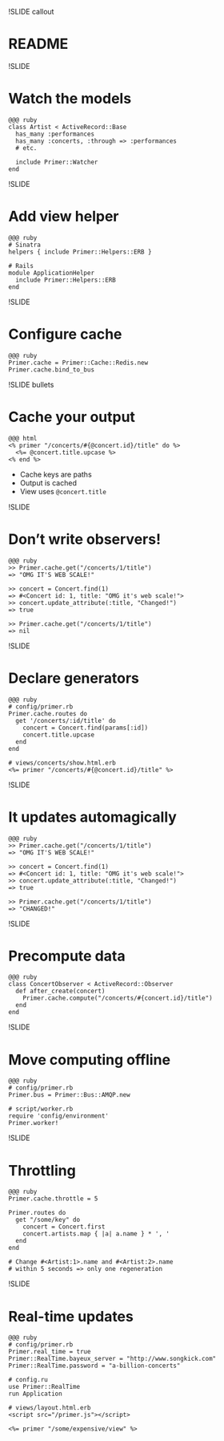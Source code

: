 !SLIDE callout
# README


!SLIDE
# Watch the models

    @@@ ruby
    class Artist < ActiveRecord::Base
      has_many :performances
      has_many :concerts, :through => :performances
      # etc.
      
      include Primer::Watcher
    end


!SLIDE
# Add view helper

    @@@ ruby
    # Sinatra
    helpers { include Primer::Helpers::ERB }
    
    # Rails
    module ApplicationHelper
      include Primer::Helpers::ERB
    end


!SLIDE
# Configure cache

    @@@ ruby
    Primer.cache = Primer::Cache::Redis.new
    Primer.cache.bind_to_bus


!SLIDE bullets
# Cache your output

    @@@ html
    <% primer "/concerts/#{@concert.id}/title" do %>
      <%= @concert.title.upcase %>
    <% end %>

* Cache keys are paths
* Output is cached
* View uses `@concert.title`


!SLIDE
# Don’t write observers!

    @@@ ruby
    >> Primer.cache.get("/concerts/1/title")
    => "OMG IT'S WEB SCALE!"
    
    >> concert = Concert.find(1)
    => #<Concert id: 1, title: "OMG it's web scale!">
    >> concert.update_attribute(:title, "Changed!")
    => true
    
    >> Primer.cache.get("/concerts/1/title")
    => nil


!SLIDE
# Declare generators

    @@@ ruby
    # config/primer.rb
    Primer.cache.routes do
      get '/concerts/:id/title' do
        concert = Concert.find(params[:id])
        concert.title.upcase
      end
    end
    
    # views/concerts/show.html.erb
    <%= primer "/concerts/#{@concert.id}/title" %>


!SLIDE
# It updates automagically

    @@@ ruby
    >> Primer.cache.get("/concerts/1/title")
    => "OMG IT'S WEB SCALE!"
    
    >> concert = Concert.find(1)
    => #<Concert id: 1, title: "OMG it's web scale!">
    >> concert.update_attribute(:title, "Changed!")
    => true
    
    >> Primer.cache.get("/concerts/1/title")
    => "CHANGED!"


!SLIDE
# Precompute data

    @@@ ruby
    class ConcertObserver < ActiveRecord::Observer
      def after_create(concert)
        Primer.cache.compute("/concerts/#{concert.id}/title")
      end
    end


!SLIDE
# Move computing offline

    @@@ ruby
    # config/primer.rb
    Primer.bus = Primer::Bus::AMQP.new
    
    # script/worker.rb
    require 'config/environment'
    Primer.worker!


!SLIDE
# Throttling

    @@@ ruby
    Primer.cache.throttle = 5
    
    Primer.routes do
      get "/some/key" do
        concert = Concert.first
        concert.artists.map { |a| a.name } * ', '
      end
    end
    
    # Change #<Artist:1>.name and #<Artist:2>.name
    # within 5 seconds => only one regeneration

!SLIDE
# Real-time updates

    @@@ ruby
    # config/primer.rb
    Primer.real_time = true
    Primer::RealTime.bayeux_server = "http://www.songkick.com"
    Primer::RealTime.password = "a-billion-concerts"
    
    # config.ru
    use Primer::RealTime
    run Application
    
    # views/layout.html.erb
    <script src="/primer.js"></script>
    
    <%= primer "/some/expensive/view" %>

